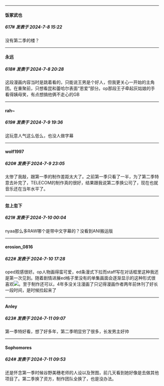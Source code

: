 ﻿
*****

####  饭冢武也  
##### 617#       发表于 2024-7-8 15:22

没有第二季的楼？


*****

####  永远  
##### 618#       发表于 2024-7-8 20:28

这段漫画内容当时是跳着看的，只能说王男是个好人，但我更关心一开始的主角团。在重聚前，只想看昆和蕾哈尔表面“恩爱”部分。op那段王子牵起灰姑娘的手看得姨母笑，有点想搞他俩不走心的GB


*****

####  rah~  
##### 619#       发表于 2024-7-9 19:36

这玩意人气这么低么，也没人做字幕


*****

####  wolf1997  
##### 620#       发表于 2024-7-9 23:05

太惨了我敲，跟第一季的制作差距太大了。之前第一季只看了一半，为了第二季特意去补完了，TELECOM的制作真的很好，结果跟我说第二季换公司了，现在也就音乐还在当年水平了。


*****

####  忽上忽下  
##### 621#       发表于 2024-7-10 00:04

nyaa那么多RAW哪个是带中文字幕的？没看到ANI搬运版


*****

####  erosion_0816  
##### 622#       发表于 2024-7-10 17:28

oped观感很好。op人物画得蛮可爱，ed条漫式下拉而staff写在对话框里这种我还是第一次见到。随着剧情进展ed格子里没有的单集画面会逐渐显示的这种形式很喜欢<img src="https://static.saraba1st.com/image/smiley/face2017/075.png" referrerpolicy="no-referrer">。至于制作还可以，4年多没关注漫画了只记得漫画作者两年前休刊了好长一段时间，是时候捡起来了


*****

####  Anley  
##### 623#       发表于 2024-7-11 09:07

第一季特好看，想了好多年，第二季明显穷了很多，长发男主好帅


*****

####  Sophomores  
##### 624#       发表于 2024-7-11 09:53

还是怀念第一季时候谷野美穗老师的人设以及贺图，前几天看到她好像是去做其他项目了。第二季换了资方，制作团队全换了，也是没办法。

